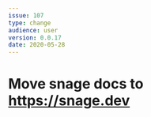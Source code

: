 ```yaml
---
issue: 107
type: change
audience: user
version: 0.0.17
date: 2020-05-28
---
```


# Move snage docs to https://snage.dev
